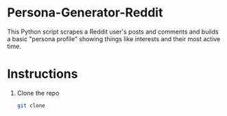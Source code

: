 # Persona-Generator-Reddit
This Python script scrapes a Reddit user's posts and comments and builds a basic "persona profile" showing things like interests and their most active time.

# Instructions 
1. Clone the repo
   ```bash
   git clone
   ```


